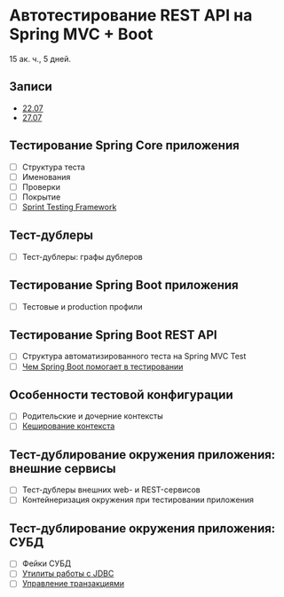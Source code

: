 Автотестирование REST API на Spring MVC + Boot
==============================================
15 ак. ч., 5 дней.

Записи
------
- [22.07](https://us02web.zoom.us/rec/share/QgtWLp4_VaRSeWxImLLiqVmZANRMc1zwKRhGDOuBH7QLRUUly4LIcRraKAP2kYEA.hbWWyHzegpjgyQh8)
- [27.07](https://us02web.zoom.us/rec/share/wd0P_bP-BvTjrIPistg4bk5nNNGoobe_TL3s9pkyDOlkgYlD-zk_XWsAYRyRi2lm.jyC6Awa4LXwI7gUZ)

Тестирование Spring Core приложения
-----------------------------------
- [ ] Структура теста
- [ ] Именования
- [ ] Проверки
- [ ] Покрытие
- [ ] [Sprint Testing Framework](https://docs.spring.io/spring-framework/docs/current/reference/html/testing.html)

Тест-дублеры
------------
- [ ] Тест-дублеры: графы дублеров

Тестирование Spring Boot приложения
-----------------------------------
- [ ] Тестовые и production профили

Тестирование Spring Boot REST API
---------------------------------
- [ ] Структура автоматизированного теста на Spring MVC Test
- [ ] [Чем Spring Boot помогает в тестировании](https://docs.spring.io/spring-boot/docs/current/reference/htmlsingle/#boot-features-testing)

Особенности тестовой конфигурации
---------------------------------
- [ ] Родительские и дочерние контексты
- [ ] [Кеширование контекста](https://docs.spring.io/spring-framework/docs/current/spring-framework-reference/testing.html#testcontext-ctx-management-caching)

Тест-дублирование окружения приложения: внешние сервисы
-------------------------------------------------------
- [ ] Тест-дублеры внешних web- и REST-сервисов
- [ ] Контейнеризация окружения при тестировании приложения

Тест-дублирование окружения приложения: СУБД
--------------------------------------------
- [ ] Фейки СУБД
- [ ] [Утилиты работы с JDBC](https://docs.spring.io/spring-framework/docs/current/spring-framework-reference/testing.html#integration-testing-support-jdbc)
- [ ] [Управление транзакциями](https://docs.spring.io/spring-framework/docs/current/spring-framework-reference/testing.html#testcontext-tx-annotation-demo)
